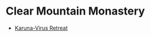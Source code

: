 # Clear Mountain Monastery

- [Karuna-Virus Retreat](https://www.youtube.com/playlist?list=PLomY-Sp4p5Yuveb48YilusJNzEkkOoow3)

